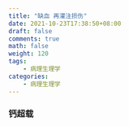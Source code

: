 ```yaml
---
title: "缺血 再灌注损伤"
date: 2021-10-23T17:38:50+08:00
draft: false
comments: true
math: false
weight: 120
tags:
    - 病理生理学
categories:
    - 病理生理学
---
```


### 钙超载
